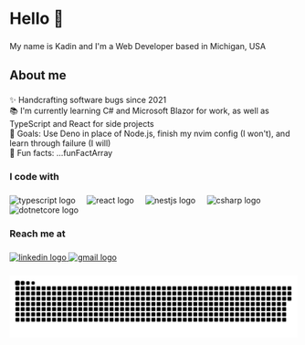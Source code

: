<h1 align="left">Hello 👋</h1>

###

<p align="left">My name is Kadin and I'm a Web Developer based in Michigan, USA</p>

###

<h2 align="left">About me</h2>

###

<p align="left">✨ Handcrafting software bugs since 2021<br>📚 I'm currently learning C# and Microsoft Blazor for work, as well as TypeScript and React for side projects<br>🎯 Goals: Use Deno in place of Node.js, finish my nvim config (I won't), and learn through failure (I will)<br>🎲 Fun facts: ...funFactArray</p>

###

<h3 align="left">I code with</h3>

###

<div align="left">
  <img src="https://cdn.jsdelivr.net/gh/devicons/devicon/icons/typescript/typescript-original.svg" height="40" alt="typescript logo"  />
  <img width="12" />
  <img src="https://cdn.jsdelivr.net/gh/devicons/devicon/icons/react/react-original.svg" height="40" alt="react logo"  />
  <img width="12" />
  <img src="https://cdn.jsdelivr.net/gh/devicons/devicon/icons/nestjs/nestjs-original.svg" height="40" alt="nestjs logo"  />
  <img width="12" />
  <img src="https://cdn.jsdelivr.net/gh/devicons/devicon/icons/csharp/csharp-original.svg" height="40" alt="csharp logo"  />
  <img width="12" />
  <img src="https://cdn.jsdelivr.net/gh/devicons/devicon/icons/dotnetcore/dotnetcore-original.svg" height="40" alt="dotnetcore logo"  />
</div>

###

<h3 align="left">Reach me at</h3>

###

<div align="left">
  <a href="https://www.linkedin.com/in/kadin-e-19a7a2220/" target="_blank">
    <img src="https://raw.githubusercontent.com/maurodesouza/profile-readme-generator/master/src/assets/icons/social/linkedin/default.svg" width="52" height="40" alt="linkedin logo"  />
  </a>
  <a href="mailto:Kadin.eastway2021@gmail.com" target="_blank">
    <img src="https://raw.githubusercontent.com/maurodesouza/profile-readme-generator/master/src/assets/icons/social/gmail/default.svg" width="52" height="40" alt="gmail logo"  />
  </a>
</div>

###

<img src="https://raw.githubusercontent.com/KadinMEastway/KadinMEastway/output/snake.svg" alt="Snake animation" />

###
